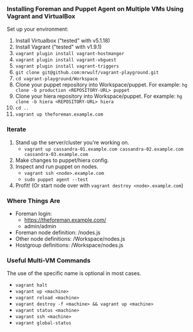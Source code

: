 ### Installing Foreman and Puppet Agent on Multiple VMs Using Vagrant and VirtualBox
Set up your environment:
1. Install Virtualbox ("tested" with v5.1.18)
1. Install Vagrant ("tested" with v1.9.1)
1.	`vagrant plugin install vagrant-hostmanger`
1.	`vagrant plugin install vagrant-vbguest`
1.	`vagrant plugin install vagrant-triggers`
1.	`git clone git@github.com:mrwulf/vagrant-playground.git`
1.	`cd vagrant-playground/Workspace`
1.	Clone your puppet repository into Workspace/puppet. For example: `hg clone -b production <REPOSITORY-URL> puppet`
1.	Clone your hiera repository into Workspace/puppet. For example: `hg clone -b hiera <REPOSITORY-URL> hiera`
1.	`cd ..`
1.	`vagrant up theforeman.example.com`

### Iterate
1. Stand up the server/cluster you're working on. 
   * `vagrant up cassandra-01.example.com cassandra-02.example.com cassandra-03.example.com`
1. Make changes to puppet/hiera config.
1. Inspect and run puppet on nodes.
   * `vagrant ssh <node>.example.com`
   * `sudo puppet agent --test`
1. Profit! (Or start node over with `vagrant destroy <node>.example.com`)

### Where Things Are
* Foreman login:
   * https://theforeman.example.com/
   * admin/admin
* Foreman node definition: /nodes.js
* Other node definitions: /Workspace/nodes.js
* Hostgroup definitions: /Workspace/nodes.js

### Useful Multi-VM Commands
The use of the specific <machine> name is optional in most cases.
* `vagrant halt`
* `vagrant up <machine>`
* `vagrant reload <machine>`
* `vagrant destroy -f <machine> && vagrant up <machine>`
* `vagrant status <machine>`
* `vagrant ssh <machine>`
* `vagrant global-status`

